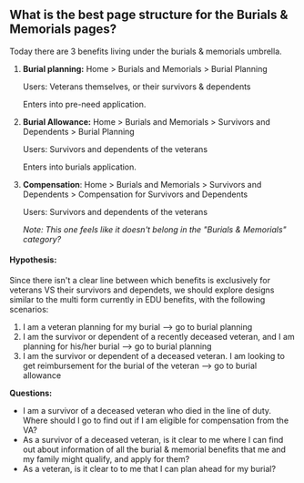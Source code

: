 ## What is the best page structure for the Burials & Memorials pages?

Today there are 3 benefits living under the burials & memorials umbrella.

1. **Burial planning:** Home > Burials and Memorials > Burial Planning

   Users: Veterans themselves, or their survivors & dependents

   Enters into pre-need application.

2. **Burial Allowance:** Home > Burials and Memorials > Survivors and Dependents > Burial Planning

   Users: Survivors and dependents of the veterans

   Enters into burials application.

3. **Compensation**: Home > Burials and Memorials > Survivors and Dependents > Compensation for Survivors and Dependents 

   Users: Survivors and dependents of the veterans

   *Note: This one feels like it doesn't belong in the "Burials & Memorials" category?*



#### **Hypothesis:** 

Since there isn't a clear line between which benefits is exclusively for veterans VS their survivors and dependets, we should explore designs similar to the multi form currently in EDU benefits, with the following scenarios:

1. I am a veteran planning for my burial —> go to burial planning
2. I am the survivor or dependent of a recently deceased veteran, and I am planning for his/her burial —> go to burial planning
3. I am the survivor or dependent of a deceased veteran. I am looking to get reimbursement for the burial of the veteran —> go to burial allowance



**Questions:** 

- I am a survivor of a deceased veteran who died in the line of duty. Where should I go to find out if I am eligible for compensation from the VA?
- As a survivor of a deceased veteran, is it clear to me where I can find out about information of all the burial & memorial benefits that me and my family might qualify, and apply for them?
- As a veteran, is it clear to to me that I can plan ahead for my burial? 



